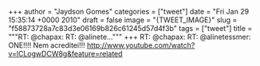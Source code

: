 
+++
author = "Jaydson Gomes"
categories = ["tweet"]
date = "Fri Jan 29 15:35:14 +0000 2010"
draft = false
image = "{TWEET_IMAGE}"
slug = "f58873728a7c83d3e06169b826c61245d57d4f3b"
tags = ["tweet"]
title = """RT: @chapax: RT: @alinete..."""
+++
RT: @chapax: RT: @alinetessmer: ONE!!!! Nem acreditei!!! http://www.youtube.com/watch?v=lCLogwDCW8g&feature=related
